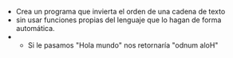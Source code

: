  * Crea un programa que invierta el orden de una cadena de texto
 * sin usar funciones propias del lenguaje que lo hagan de forma automática.
 * - Si le pasamos "Hola mundo" nos retornaría "odnum aloH"
